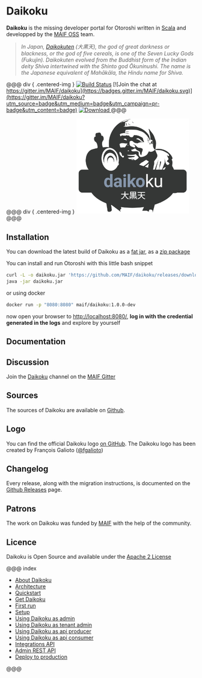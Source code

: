 # Daikoku

**Daikoku** is the missing developer portal for Otoroshi written in <a href="https://www.scala-lang.org/" target="_blank">Scala</a> and developped by the <a href="https://maif.github.io" target="_blank">MAIF OSS</a> team.


> *In Japan, <a href="https://en.wikipedia.org/wiki/File:Daikoku.jpg" target="blank">Daikokuten</a> (大黒天), the god of great darkness or blackness, or the god of five cereals, is one of the Seven Lucky Gods (Fukujin). Daikokuten evolved from the Buddhist form of the Indian deity Shiva intertwined with the Shinto god Ōkuninushi. The name is the Japanese equivalent of Mahākāla, the Hindu name for Shiva.*

@@@ div { .centered-img }
[![Build Status](https://travis-ci.org/MAIF/daikoku.svg?branch=master)](https://travis-ci.org/MAIF/daikoku) [![Join the chat at https://gitter.im/MAIF/daikoku](https://badges.gitter.im/MAIF/daikoku.svg)](https://gitter.im/MAIF/daikoku?utm_source=badge&utm_medium=badge&utm_campaign=pr-badge&utm_content=badge) [ ![Download](https://img.shields.io/github/release/MAIF/daikoku.svg) ](https://github.com/MAIF/daikoku/releases/download/v1.0.0-dev/daikoku.jar)
@@@

@@@ div { .centered-img }
<img src="https://github.com/MAIF/daikoku/raw/master/resources/daikoku-logo.png" width="300"></img>
@@@

## Installation

You can download the latest build of Daikoku as a [fat jar](https://github.com/MAIF/daikoku/releases/download/v1.0.0-dev/daikoku.jar), as a [zip package](https://github.com/MAIF/daikoku/releases/download/v1.0.0-dev/daikoku-dist.zip) 

You can install and run Otoroshi with this little bash snippet

```sh
curl -L -o daikoku.jar 'https://github.com/MAIF/daikoku/releases/download/v1.0.0-dev./daikoku.jar'
java -jar daikoku.jar
```

or using docker

```sh
docker run -p "8080:8080" maif/daikoku:1.0.0-dev
```

now open your browser to <a href="http://localhost:8080/" target="_blank">http://localhost:8080/</a>, **log in with the credential generated in the logs** and explore by yourself

## Documentation


## Discussion

Join the [Daikoku](https://gitter.im/MAIF/daikoku) channel on the [MAIF Gitter](https://gitter.im/MAIF)

## Sources

The sources of Daikoku are available on [Github](https://github.com/MAIF/daikoku).

## Logo

You can find the official Daikoku logo [on GitHub](https://github.com/MAIF/daikoku/blob/master/resources/daikoku-logo.png). The Daikoku logo has been created by François Galioto ([@fgalioto](https://twitter.com/fgalioto))

## Changelog

Every release, along with the migration instructions, is documented on the [Github Releases](https://github.com/MAIF/daikoku/releases) page.

## Patrons

The work on Daikoku was funded by <a href="https://www.maif.fr/" target="_blank">MAIF</a> with the help of the community.

## Licence

Daikoku is Open Source and available under the [Apache 2 License](https://opensource.org/licenses/Apache-2.0)

@@@ index

* [About Daikoku](about.md)
* [Architecture](archi.md)
* [Quickstart](quickstart.md)
* [Get Daikoku](getdaikoku/index.md)
* [First run](firstrun/index.md)
* [Setup](setup/index.md)
* [Using Daikoku as admin](adminusage/index.md)
* [Using Daikoku as tenant admin](tenantusage/index.md)
* [Using Daikoku as api producer](producerusage/index.md)
* [Using Daikoku as api consumer](consumerusage/index.md)
* [Integrations API](integrations.md)
* [Admin REST API](apis.md)
* [Deploy to production](deploy/index.md)

@@@
